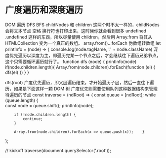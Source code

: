 # 广度遍历和深度遍历

DOM 遍历 DFS BFS
childNodes 和 children 这两个时不太一样的，childNodes 会将文本节点 空格 换行符也打印出来，这时候你就会看到很多 undefined .undefined 这样的东西，所以尽量使用 children，然后用 Array.from 将其从 HTMLCollection 变为一个真正的数组。
array.from()...forEach 伪数组转数组
let printInfo = (node) => {
console.log(node.tagName, '.' + node.className)
深度优先遍历以深度为主，即遍历完某一个节点之后，才会继续往下遍历兄弟节点，这个只需要循环遍历就行了。
function dfs (node) {
printInfo(node)
if(node.children.length){
Array.from(node.children).forEach(function (el) {
dfs(el)
})
}
}

dfs(root)
广度优先遍历，即父层遍历结束，才开始遍历子层，然后一直往下遍历，如果是下面这样一颗 DOM 树 广度优先则需要使用队列这种数据结构来管理待遍历的节点
const traverse = (ndRoot) => {
const queue = [ndRoot];
while (queue.length) {  
 const node = queue.shift();
printInfo(node);

        if (!node.children.length) {
            continue;
        }

        Array.from(node.children).forEach(x => queue.push(x));    }

};

// kickoff
traverse(document.querySelector('.root'));

